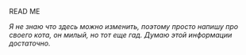 READ ME

*Я не знаю что здесь можно изменить, поэтому просто напишу про своего кота, он милый, но тот еще гад. Думаю этой информации достаточно.*

